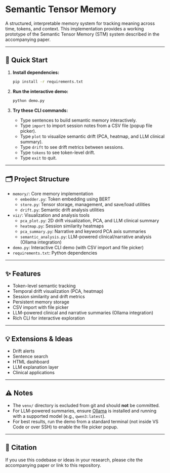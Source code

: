 # Semantic Tensor Memory

A structured, interpretable memory system for tracking meaning across time, tokens, and context. This implementation provides a working prototype of the Semantic Tensor Memory (STM) system described in the accompanying paper.

---

## 🚀 Quick Start

1. **Install dependencies:**
    ```bash
    pip install -r requirements.txt
    ```

2. **Run the interactive demo:**
    ```bash
    python demo.py
    ```

3. **Try these CLI commands:**
    - Type sentences to build semantic memory interactively.
    - Type `import` to import session notes from a CSV file (popup file picker).
    - Type `plot` to visualize semantic drift (PCA, heatmap, and LLM clinical summary).
    - Type `drift` to see drift metrics between sessions.
    - Type `tokens` to see token-level drift.
    - Type `exit` to quit.

---

## 🗂️ Project Structure

- `memory/`: Core memory implementation
  - `embedder.py`: Token embedding using BERT
  - `store.py`: Tensor storage, management, and save/load utilities
  - `drift.py`: Semantic drift analysis utilities
- `viz/`: Visualization and analysis tools
  - `pca_plot.py`: 2D drift visualization, PCA, and LLM clinical summary
  - `heatmap.py`: Session similarity heatmaps
  - `pca_summary.py`: Narrative and keyword PCA axis summaries
  - `semantic_analysis.py`: LLM-powered clinical/narrative analysis (Ollama integration)
- `demo.py`: Interactive CLI demo (with CSV import and file picker)
- `requirements.txt`: Python dependencies

---

## ✨ Features

- Token-level semantic tracking
- Temporal drift visualization (PCA, heatmap)
- Session similarity and drift metrics
- Persistent memory storage
- CSV import with file picker
- LLM-powered clinical and narrative summaries (Ollama integration)
- Rich CLI for interactive exploration

---

## 💡 Extensions & Ideas

- Drift alerts
- Sentence search
- HTML dashboard
- LLM explanation layer
- Clinical applications

---

## ⚠️ Notes

- The `venv/` directory is excluded from git and should **not** be committed.
- For LLM-powered summaries, ensure [Ollama](https://ollama.com/) is installed and running with a supported model (e.g., `qwen3:latest`).
- For best results, run the demo from a standard terminal (not inside VS Code or over SSH) to enable the file picker popup.

---

## 📄 Citation
If you use this codebase or ideas in your research, please cite the accompanying paper or link to this repository. 
